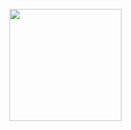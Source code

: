 <p align="center">
  <a href="http://ant.design">
    <img width="200" src="https://raw.githubusercontent.com/century/century/master/sd.jpeg">
  </a>
</p>
